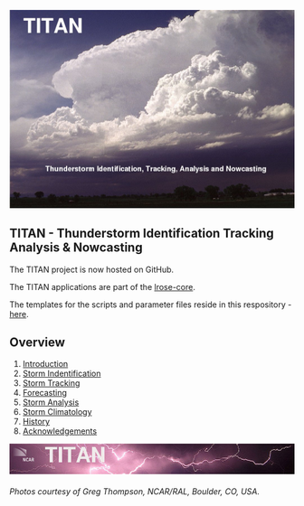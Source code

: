 ![front page](./docs/images/titan_front_page.jpg)

## TITAN - Thunderstorm Identification Tracking Analysis & Nowcasting

The TITAN project is now hosted on GitHub.

The TITAN applications are part of the [lrose-core](https://github.com/NCAR/lrose-core).

The templates for the scripts and parameter files reside in this respository - [here](./templates).

<a name="overview"/>

## Overview

1. [Introduction](./docs/topics/introduction.md)
2. [Storm Indentification](./docs/topics/storm_identification.md)
3. [Storm Tracking](./docs/topics/storm_tracking.md)
4. [Forecasting](./docs/topics/forecasting.md)
5. [Storm Analysis](./docs/topics/storm_analysis.md)
6. [Storm Climatology](./docs/topics/storm_climatology.md)
7. [History](./docs/topics/history.md)
8. [Acknowledgements](./docs/topics/acknowledgements.md)

![header with logo](./docs/images/titan-header_logo.jpg)

###### Photos courtesy of Greg Thompson, NCAR/RAL, Boulder, CO, USA.

